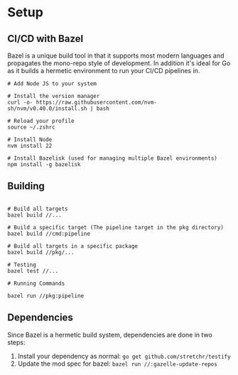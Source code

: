 <!--
 Copyright 2024 Google, LLC
 
 Licensed under the Apache License, Version 2.0 (the "License");
 you may not use this file except in compliance with the License.
 You may obtain a copy of the License at
 
     https://www.apache.org/licenses/LICENSE-2.0
 
 Unless required by applicable law or agreed to in writing, software
 distributed under the License is distributed on an "AS IS" BASIS,
 WITHOUT WARRANTIES OR CONDITIONS OF ANY KIND, either express or implied.
 See the License for the specific language governing permissions and
 limitations under the License.
-->

# Setup

## CI/CD with Bazel

Bazel is a unique build tool in that it supports most modern languages and propagates the
mono-repo style of development. In addition it's ideal for Go as it builds a hermetic
environment to run your CI/CD pipelines in.

```shell
# Add Node JS to your system

# Install the version manager
curl -o- https://raw.githubusercontent.com/nvm-sh/nvm/v0.40.0/install.sh | bash

# Reload your profile
source ~/.zshrc 

# Install Node
nvm install 22

# Install Bazelisk (used for managing multiple Bazel environments)
npm install -g bazelisk
```

## Building
```shell

# Build all targets
bazel build //...

# Build a specific target (The pipeline target in the pkg directory)
bazel build //cmd:pipeline 

# Build all targets in a specific package
bazel build //pkg/...

# Testing
bazel test //...

# Running Commands

bazel run //pkg:pipeline 
```

## Dependencies

Since Bazel is a hermetic build system, dependencies are done in two steps:

1. Install your dependency as normal: `go get github.com/stretchr/testify`
2. Update the mod spec for bazel: `bazel run //:gazelle-update-repos`

